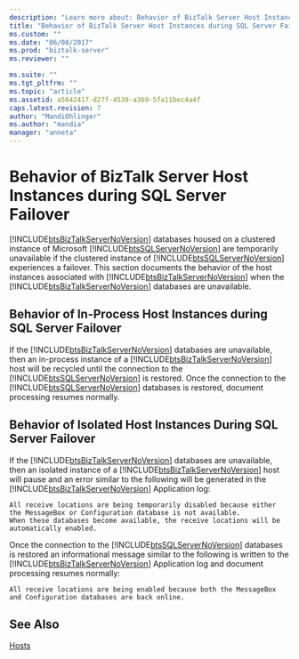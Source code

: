 ```yaml
---
description: "Learn more about: Behavior of BizTalk Server Host Instances during SQL Server Failover"
title: "Behavior of BizTalk Server Host Instances during SQL Server Failover | Microsoft Docs"
ms.custom: ""
ms.date: "06/08/2017"
ms.prod: "biztalk-server"
ms.reviewer: ""

ms.suite: ""
ms.tgt_pltfrm: ""
ms.topic: "article"
ms.assetid: a5642417-d27f-4539-a369-5fa11bec4a4f
caps.latest.revision: 7
author: "MandiOhlinger"
ms.author: "mandia"
manager: "anneta"
---
```

# Behavior of BizTalk Server Host Instances during SQL Server Failover
[!INCLUDE[btsBizTalkServerNoVersion](../includes/btsbiztalkservernoversion-md.md)] databases housed on a clustered instance of Microsoft [!INCLUDE[btsSQLServerNoVersion](../includes/btssqlservernoversion-md.md)] are temporarily unavailable if the clustered instance of [!INCLUDE[btsSQLServerNoVersion](../includes/btssqlservernoversion-md.md)] experiences a failover. This section documents the behavior of the host instances associated with [!INCLUDE[btsBizTalkServerNoVersion](../includes/btsbiztalkservernoversion-md.md)] when the [!INCLUDE[btsBizTalkServerNoVersion](../includes/btsbiztalkservernoversion-md.md)] databases are unavailable.  
  
## Behavior of In-Process Host Instances during SQL Server Failover  
 If the [!INCLUDE[btsBizTalkServerNoVersion](../includes/btsbiztalkservernoversion-md.md)] databases are unavailable, then an in-process instance of a [!INCLUDE[btsBizTalkServerNoVersion](../includes/btsbiztalkservernoversion-md.md)] host will be recycled until the connection to the [!INCLUDE[btsSQLServerNoVersion](../includes/btssqlservernoversion-md.md)] is restored. Once the connection to the [!INCLUDE[btsSQLServerNoVersion](../includes/btssqlservernoversion-md.md)] databases is restored, document processing resumes normally.  
  
## Behavior of Isolated Host Instances During SQL Server Failover  
 If the [!INCLUDE[btsBizTalkServerNoVersion](../includes/btsbiztalkservernoversion-md.md)] databases are unavailable, then an isolated instance of a [!INCLUDE[btsBizTalkServerNoVersion](../includes/btsbiztalkservernoversion-md.md)] host will pause and an error similar to the following will be generated in the [!INCLUDE[btsBizTalkServerNoVersion](../includes/btsbiztalkservernoversion-md.md)] Application log:  
  
```  
All receive locations are being temporarily disabled because either   
the MessageBox or Configuration database is not available.   
When these databases become available, the receive locations will be automatically enabled.  
```  
  
 Once the connection to the [!INCLUDE[btsSQLServerNoVersion](../includes/btssqlservernoversion-md.md)] databases is restored an informational message similar to the following is written to the [!INCLUDE[btsBizTalkServerNoVersion](../includes/btsbiztalkservernoversion-md.md)] Application log and document processing resumes normally:  
  
```  
All receive locations are being enabled because both the MessageBox and Configuration databases are back online.  
```  
  
## See Also  
 [Hosts](../core/hosts.md)
